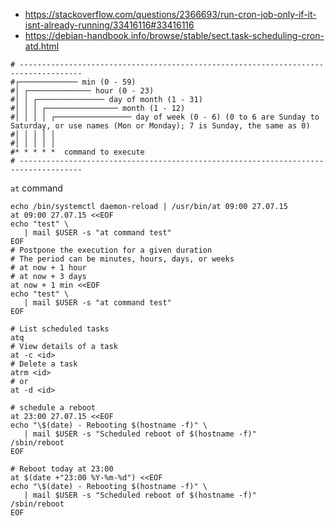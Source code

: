 * https://stackoverflow.com/questions/2366693/run-cron-job-only-if-it-isnt-already-running/33416116#33416116
* https://debian-handbook.info/browse/stable/sect.task-scheduling-cron-atd.html

```
# ------------------------------------------------------------------------------------
#┌───────────── min (0 - 59)
#│ ┌────────────── hour (0 - 23)
#│ │ ┌─────────────── day of month (1 - 31)
#│ │ │ ┌──────────────── month (1 - 12)
#│ │ │ │ ┌───────────────── day of week (0 - 6) (0 to 6 are Sunday to Saturday, or use names (Mon or Monday); 7 is Sunday, the same as 0)
#│ │ │ │ │
#│ │ │ │ │
#* * * * *  command to execute
# ------------------------------------------------------------------------------------
```
`at` command
```shell
echo /bin/systemctl daemon-reload | /usr/bin/at 09:00 27.07.15
at 09:00 27.07.15 <<EOF
echo "test" \
   | mail $USER -s "at command test"
EOF
# Postpone the execution for a given duration
# The period can be minutes, hours, days, or weeks
# at now + 1 hour
# at now + 3 days
at now + 1 min <<EOF
echo "test" \
   | mail $USER -s "at command test"
EOF

# List scheduled tasks
atq
# View details of a task
at -c <id>
# Delete a task
atrm <id>
# or
at -d <id>
```

```shell
# schedule a reboot
at 23:00 27.07.15 <<EOF
echo "\$(date) - Rebooting $(hostname -f)" \
   | mail $USER -s "Scheduled reboot of $(hostname -f)"
/sbin/reboot
EOF

# Reboot today at 23:00
at $(date +"23:00 %Y-%m-%d") <<EOF
echo "\$(date) - Rebooting $(hostname -f)" \
   | mail $USER -s "Scheduled reboot of $(hostname -f)"
/sbin/reboot
EOF
```
